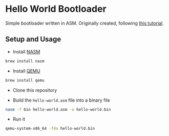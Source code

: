 # Hello World Bootloader

Simple bootloader written in ASM. Originally created, following [this tutorial](http://3zanders.co.uk/2017/10/13/writing-a-bootloader/).

## Setup and Usage

- Install [NASM](https://www.nasm.us)

```sh
brew install nasm
```

- Install [QEMU](https://www.qemu.org)

```sh
brew install qemu
```

- Clone this repository

- Build the `hello-world.asm` file into a binary file

```sh
nasm -f bin hello-world.asm -o hello-world.bin
```

- Run it

```sh
qemu-system-x86_64 -fda hello-world.bin
```
